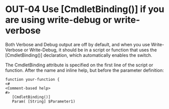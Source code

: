 # OUT-04 Use [CmdletBinding()] if you are using write-debug or write-verbose

Both Verbose and Debug output are off by default, and when you use Write-Verbose or Write-Debug, it should be in a script or function that uses the [CmdletBinding()] declaration, which automatically enables the switch.

The CmdletBinding attribute is specified on the first line of the script or function. After the name and inline help, but before the parameter definition:
````
function your-function {
<#
<Comment-based help>
#>
   [CmdletBinding()]
   Param( [String] $Parameter1)
````
